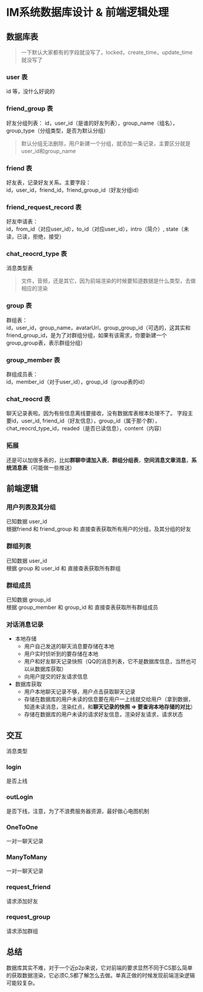 # IM系统数据库设计 & 前端逻辑处理

## 数据库表
> 一下默认大家都有的字段就没写了，locked，create_time，update_time就没写了

### **user** 表
id 等，没什么好说的

### **friend_group** 表
好友分组列表：
id，user_id（是谁的好友列表），group_name（组名），group_type（分组类型，是否为默认分组）
> 默认分组无法删除，用户新建一个分组，就添加一条记录，主要区分就是user_id和group_name

### **friend** 表
好友表，记录好友关系。主要字段：    
id，user_id，friend_id，friend_group_id（好友分组id）

### **friend_request_record** 表
好友申请表：  
id，from_id（对应user_id），to_id（对应user_id），intro（简介）, state（未读，已读，拒绝，接受）

### **chat_reocrd_type** 表
消息类型表
> 文件，音频，还是其它，因为前端渲染的时候要知道数据是什么类型，去做相应的渲染

### **group** 表
群组表：    
id，user_id，group_name，avatarUrl，group_group_id（可选的，这其实和friend_group_id，是为了对群组分组，如果有该需求，你要新建一个group_group表，表示群组分组）

### **group_member** 表
群组成员表：    
id，member_id（对于user_id），group_id（group表的id）

### **chat_reocrd** 表
聊天记录表啦。因为有些信息离线要接收，没有数据库表根本处理不了。
字段主要id，user_id, friend_id（好友信息），group_id（属于那个群），chat_reocrd_type_id，readed（是否已读信息），content（内容）

### **拓展**
还是可以加很多表的，比如**群聊申请加入表**，**群组分组表**，**空间消息文章消息**，**系统消息表**（可能做一些推送）


## 前端逻辑

### 用户列表及其分组
已知数据 user_id    
根据friend 和 friend_group 和 直接查表获取所有用户的分组，及其分组的好友

### 群组列表
已知数据 user_id    
根据 group 和 user_id 和 直接查表获取所有群组

### 群组成员
已知数据 group_id   
根据 group_member 和 group_id 和 直接查表获取所有群组成员

### 对话消息记录
- 本地存储  
  - 用户自己发送的聊天消息要存储在本地
  - 用户实时侦听到的要存储在本地
  - 用户和好友聊天记录快照（QQ的消息列表，它不是数据库信息，当然也可以从数据库获取）
  - 向用户提交的好友请求信息
- 数据库获取
  - 用户本地聊天记录不够，用户点击获取聊天记录
  - 存储在数据库的用户未读的信息要在用户一上线就交给用户（拿到数据，知道未读消息，渲染红点，和**聊天记录的快照 => 要查询本地存储的对比**）
  - 存储在数据库的用户未读的请求好友信息，渲染好友请求，请求状态


## 交互
消息类型

### **login**
是否上线

### **outLogin**
是否下线，注意，为了不浪费服务器资源，最好做心电图机制

### **OneToOne**
一对一聊天记录

### **ManyToMany**
一对一聊天记录

### **request_friend**
请求添加好友

### **request_group**
请求添加群组


## 总结
数据库其实不难，对于一个近p2p来说，它对前端的要求显然不同于CS那么简单的获取数据渲染，它必须C,S都了解怎么去做。单真正做的时候发现前端渲染逻辑可能较复杂。